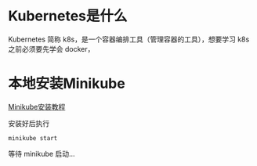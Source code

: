 # Kubernetes是什么

Kubernetes 简称 k8s，是一个容器编排工具（管理容器的工具），想要学习 k8s 之前必须要先学会 docker，

# 本地安装Minikube

[Minikube安装教程](https://kubernetes.io/docs/tasks/tools/install-minikube/)

安装好后执行
```
minikube start
```
等待 minikube 启动...


